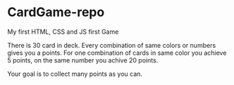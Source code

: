 # CardGame-repo
My first HTML, CSS and JS first Game

There is 30 card in deck.
Every combination of same colors or numbers gives you a points.
For one combination of cards in same color you achieve 5 points, on the same number you achive 20 points.

Your goal is to collect many points as you can.
